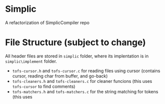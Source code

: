 # Simplic
A refactorization of SimplicCompiler repo 
# File Structure (subject to change)
All header files are stored in `simplic` folder, where its implentation is in `simplic\implement` folder.
- `tofs-cursor.h` and `tofs-cursor.c` for reading files using cursor (contains cursor, reading char from buffer, and go-back)
- `tofs-cleaners.h` and `tofs-cleaners.c` for cleaner funcions (this uses `tofs-cursor` to find comments)
- `tofs-matchers.h` and `tofs-matchers.c` for the string matching for tokens (this uses 
